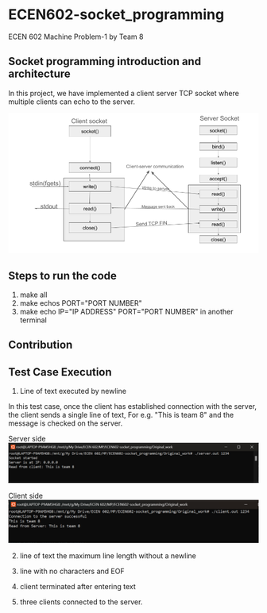 # ECEN602-socket_programming
ECEN 602 Machine Problem-1 by Team 8


## Socket programming introduction and architecture


In this project, we have implemented a client server TCP socket where multiple clients can echo to the server.

![architecture](Screenshots/architecture.png)


## Steps to run the code
1. make all
2. make echos PORT="PORT NUMBER"
3. make echo IP="IP ADDRESS" PORT="PORT NUMBER" in another terminal

## Contribution

## Test Case Execution

1. Line of text executed by newline

In this test case, once the client has established connection with the server, the client sends a single line of text, For e.g. "This is team 8" and the message is checked on the server.

Server side
![Test Case 1 server screenshot](Screenshots/TS1_server.png)

Client side
![Test Case 1 server screenshot](Screenshots/TS1_client.png)

2. line of text the maximum line length without a newline

3. line with no characters and EOF

4. client terminated after entering text

5. three clients connected to the server.